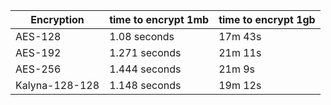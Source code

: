 | Encryption | time to encrypt 1mb | time to encrypt 1gb |
| ------ | ------ | ------ |
| AES-128 | 1.08 seconds  | 17m 43s |
| AES-192 | 1.271 seconds | 21m 11s |
| AES-256 | 1.444 seconds | 21m 9s |
| Kalyna-128-128 | 1.148 seconds | 19m 12s |